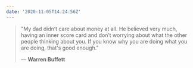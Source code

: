 ```yaml
---
date: '2020-11-05T14:24:56Z'
---
```


> "My dad didn’t care about money at all. He believed very much, having an inner score card and don’t worrying about what the other people thinking about you. If you know why you are doing what you are doing, that's good enough."
>
> &mdash; **Warren Buffett**
